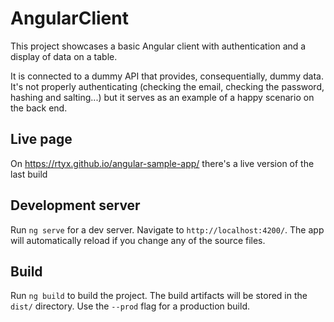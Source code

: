 # AngularClient

This project showcases a basic Angular client with authentication and a display of data on a table.

It is connected to a dummy API that provides, consequentially, dummy data. It's not properly authenticating (checking the email, checking the password, hashing and salting...) but it serves as an example of a happy scenario on the back end. 

## Live page

On https://rtyx.github.io/angular-sample-app/ there's a live version of the last build 

## Development server

Run `ng serve` for a dev server. Navigate to `http://localhost:4200/`. The app will automatically reload if you change any of the source files.

## Build

Run `ng build` to build the project. The build artifacts will be stored in the `dist/` directory. Use the `--prod` flag for a production build.
